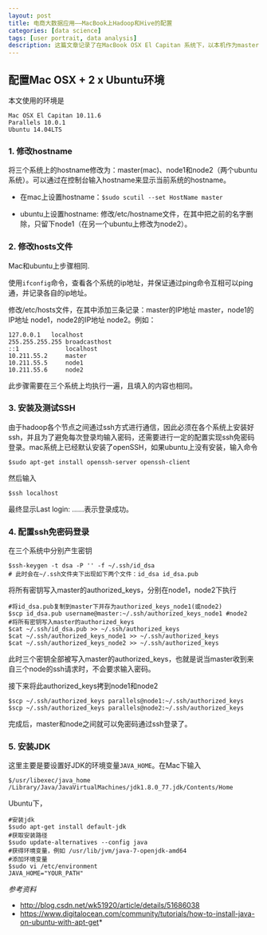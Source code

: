 ```yaml
---
layout: post
title: 电商大数据应用——MacBook上Hadoop和Hive的配置
categories: [data science]
tags: [user portrait, data analysis]
description: 这篇文章记录了在MacBook OSX El Capitan 系统下，以本机作为master，Ubuntu虚拟机作为节点，配置Hadoop和Hive的过程。
---
```


## 配置Mac OSX + 2 x Ubuntu环境

本文使用的环境是

	Mac OSX El Capitan 10.11.6
	Parallels 10.0.1
	Ubuntu 14.04LTS

### 1. 修改hostname

将三个系统上的hostname修改为：master(mac)、node1和node2（两个ubuntu系统）。可以通过在控制台输入hostname来显示当前系统的hostname。 

- 在mac上设置hostname：```$sudo scutil --set HostName master```

- ubuntu上设置hostname: 修改/etc/hostname文件，在其中把之前的名字删除，只留下node1（在另一个ubuntu上修改为node2）。

### 2. 修改hosts文件
Mac和ubuntu上步骤相同.

使用```ifconfig```命令，查看各个系统的ip地址，并保证通过ping命令互相可以ping通，并记录各自的ip地址。

修改/etc/hosts文件，在其中添加三条记录：master的IP地址 master，node1的IP地址  node1，node2的IP地址 node2。例如：

	127.0.0.1	localhost
	255.255.255.255	broadcasthost
	::1             localhost 
	10.211.55.2     master
	10.211.55.5     node1
	10.211.55.6     node2

此步骤需要在三个系统上均执行一遍，且填入的内容也相同。

### 3. 安装及测试SSH
由于hadoop各个节点之间通过ssh方式进行通信，因此必须在各个系统上安装好ssh，并且为了避免每次登录均输入密码，还需要进行一定的配置实现ssh免密码登录。mac系统上已经默认安装了openSSH，如果ubuntu上没有安装，输入命令
	
	$sudo apt-get install openssh-server openssh-client
	
然后输入

	$ssh localhost
	
最终显示Last login: ……表示登录成功。

### 4. 配置ssh免密码登录
在三个系统中分别产生密钥

	$ssh-keygen -t dsa -P '' -f ~/.ssh/id_dsa 
	# 此时会在~/.ssh文件夹下出现如下两个文件：id_dsa id_dsa.pub
	
将所有密钥写入master的authorized_keys，分别在node1，node2下执行

	#将id_dsa.pub复制到master下并存为authorized_keys_node1(或node2)
	$scp id_dsa.pub username@master:~/.ssh/authorized_keys_node1 #node2
	#将所有密钥写入master的authorized_keys
	$cat ~/.ssh/id_dsa.pub >> ~/.ssh/authorized_keys
	$cat ~/.ssh/authorized_keys_node1 >> ~/.ssh/authorized_keys
	$cat ~/.ssh/authorized_keys_node2 >> ~/.ssh/authorized_keys

此时三个密钥全部被写入master的authorized_keys，也就是说当master收到来自三个node的ssh请求时，不会要求输入密码。

接下来将此authorized_keys拷到node1和node2

	$scp ~/.ssh/authorized_keys parallels@node1:~/.ssh/authorized_keys
	$scp ~/.ssh/authorized_keys parallels@node2:~/.ssh/authorized_keys

完成后，master和node之间就可以免密码通过ssh登录了。

### 5. 安装JDK
这里主要是要设置好JDK的环境变量```JAVA_HOME```。在Mac下输入

	$/usr/libexec/java_home 
	/Library/Java/JavaVirtualMachines/jdk1.8.0_77.jdk/Contents/Home
	
Ubuntu下，

	#安装jdk
	$sudo apt-get install default-jdk
	#获取安装路径
	$sudo update-alternatives --config java
	#获得环境变量，例如 /usr/lib/jvm/java-7-openjdk-amd64
	#添加环境变量
	$sudo vi /etc/environment
	JAVA_HOME="YOUR_PATH"
	


	




*参考资料*

- http://blog.csdn.net/wk51920/article/details/51686038
- https://www.digitalocean.com/community/tutorials/how-to-install-java-on-ubuntu-with-apt-get*






